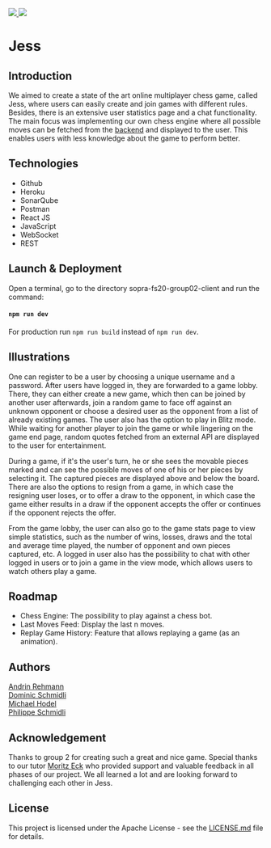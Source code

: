 <p>
  <a href="https://github.com/sopra-fs20-group02/sopra-fs20-group02-client/actions">
      <img src="https://github.com/sopra-fs20-group02/sopra-fs20-group02-client/workflows/Deploy%20Project/badge.svg">
  </a>
  <a href="https://heroku-badge.herokuapp.com/?app=sopra-fs20-group-02-client">
      <img src="https://heroku-badge.herokuapp.com/?app=sopra-fs20-group-02-client">
  </a>
</p>

# Jess

## Introduction
We aimed to create a state of the art online multiplayer chess game, called Jess, where users can easily create
and join games with different rules. Besides, there is an extensive user statistics page and a chat 
functionality. The main focus was implementing our own chess engine where all possible moves can 
be fetched from the [backend](https://github.com/sopra-fs20-group02/sopra-fs20-group02-server) and displayed to the user. This enables users with less knowledge about
the game to perform better. 

## Technologies
* Github 
* Heroku
* SonarQube
* Postman
* React JS
* JavaScript
* WebSocket
* REST


## Launch & Deployment
Open a terminal, go to the directory sopra-fs20-group02-client and run the command:
#### `npm run dev`

For production run `npm run build` instead of `npm run dev`.

## Illustrations
One can register to be a user by choosing a unique username and a password. After users have logged in,
they are forwarded to a game lobby. There, they can either create a new game, which then can be joined
by another user afterwards, join a random game to face off against an unknown opponent or choose a desired user
as the opponent from a list of already existing games. The user also has the option to play in Blitz mode.
While waiting for another player to join the game or while lingering on the game end page, random quotes fetched
from an external API are displayed to the user for entertainment.  

During a game, if it's the user's turn, he or she sees the movable pieces marked and can see the possible moves
of one of his or her pieces by selecting it. The captured pieces are displayed above and below the board.
There are also the options to resign from a game, in which case the resigning user loses, or to offer a draw
to the opponent, in which case the game either results in a draw if the opponent accepts the offer or continues
if the opponent rejects the offer.  

From the game lobby, the user can also go to the game stats page to view simple statistics, such as the number of wins,
losses, draws and the total and average time played, the number of opponent and own pieces captured, etc.
A logged in user also has the possibility to chat with other logged in users or to join a game in the view mode,
which allows users to watch others play a game.

## Roadmap
- Chess Engine: The possibility to play against a chess bot.
- Last Moves Feed: Display the last n moves.
- Replay Game History: Feature that allows replaying a game (as an animation).

## Authors
[Andrin Rehmann](https://github.com/andrinr) <br/>
[Dominic Schmidli](https://github.com/dschmidli) <br/>
[Michael Hodel](https://github.com/michaelhodel) <br/>
[Philippe Schmidli](https://github.com/pschmidli)

## Acknowledgement
Thanks to group 2 for creating such a great and nice game. Special thanks to our tutor [Moritz Eck](https://github.com/meck93) who provided support
and valuable feedback in all phases of our project. We all learned a lot and are looking forward to challenging each other in Jess.

## License
This project is licensed under the Apache License - see the [LICENSE.md](LICENSE.md) file for details.



